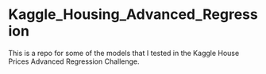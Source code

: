 # Kaggle_Housing_Advanced_Regression
This is a repo for some of the models that I tested in the Kaggle House Prices Advanced Regression Challenge.

